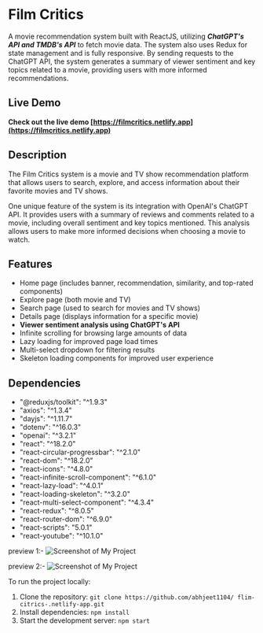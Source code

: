 # Film Critics

A movie recommendation system built with ReactJS, utilizing ***ChatGPT's API and TMDB's API***  to fetch movie data. The system also uses Redux for state management and is fully responsive. By sending requests to the ChatGPT API, the system generates a summary of viewer sentiment and key topics related to a movie, providing users with more informed recommendations.


## Live Demo
**Check out the live demo [https://filmcritics.netlify.app](https://filmcritics.netlify.app)**

## Description

The Film Critics system is a movie and TV show recommendation platform that allows users to search, explore, and access information about their favorite movies and TV shows.

One unique feature of the system is its integration with OpenAI's ChatGPT API. It provides users with a summary of reviews and comments related to a movie, including overall sentiment and key topics mentioned. This analysis allows users to make more informed decisions when choosing a movie to watch.

## Features

- Home page (includes banner, recommendation, similarity, and top-rated components)
- Explore page (both movie and TV)
- Search page (used to search for movies and TV shows)
- Details page (displays information for a specific movie)
- **Viewer sentiment analysis using ChatGPT's API**
- Infinite scrolling for browsing large amounts of data
- Lazy loading for improved page load times
- Multi-select dropdown for filtering results
- Skeleton loading components for improved user experience


## Dependencies

- "@reduxjs/toolkit": "^1.9.3"
- "axios": "^1.3.4"
- "dayjs": "^1.11.7"
- "dotenv": "^16.0.3"
- "openai": "^3.2.1"
- "react": "^18.2.0"
- "react-circular-progressbar": "^2.1.0"
- "react-dom": "^18.2.0"
- "react-icons": "^4.8.0"
- "react-infinite-scroll-component": "^6.1.0"
- "react-lazy-load": "^4.0.1"
- "react-loading-skeleton": "^3.2.0"
- "react-multi-select-component": "^4.3.4"
- "react-redux": "^8.0.5"
- "react-router-dom": "^6.9.0"
- "react-scripts": "5.0.1"
- "react-youtube": "^10.1.0"

preview 1:-
![Screenshot of My Project](./src/assets/longScreenShot.png)


preview 2:-
![Screenshot of My Project](./src/assets/longScreenShot2.png)


To run the project locally:

1. Clone the repository: `git clone https://github.com/abhjeet1104/
flim-citrics-.netlify-app.git`
2. Install dependencies: `npm install`
3. Start the development server: `npm start`
